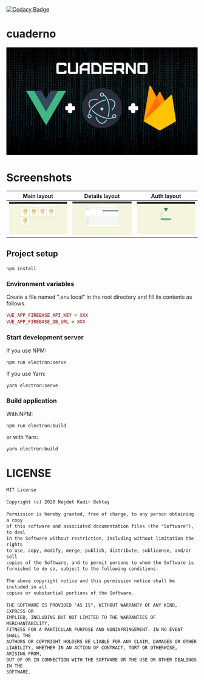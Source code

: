 [![Codacy Badge](https://app.codacy.com/project/badge/Grade/59d9851fdf92484bbee3853965e277b1)](https://www.codacy.com/gh/nejdetkadir/cuaderno/dashboard?utm_source=github.com&amp;utm_medium=referral&amp;utm_content=nejdetkadir/cuaderno&amp;utm_campaign=Badge_Grade)

# cuaderno
![cover](doc/cover.jpg)

# Screenshots
Main layout                |  Details layout           |    Auth layout
:-------------------------:|:-------------------------:|:-------------------------:
![main](doc/main.png)      |![details](doc/details.png)| ![auth](doc/auth.png)

## Project setup
```
npm install
```

### Environment variables
Create a file named ".env.local" in the root directory and fill its contents as follows.
```ruby
VUE_APP_FIREBASE_API_KEY = XXX
VUE_APP_FIREBASE_DB_URL = XXX 
```

### Start development server
If you use NPM:
```
npm run electron:serve
```
If you use Yarn:
```
yarn electron:serve
```

### Build application
With NPM:
```
npm run electron:build
```
or with Yarn:
```
yarn electron:build
```

# LICENSE
```
MIT License

Copyright (c) 2020 Nejdet Kadir Bektaş

Permission is hereby granted, free of charge, to any person obtaining a copy
of this software and associated documentation files (the "Software"), to deal
in the Software without restriction, including without limitation the rights
to use, copy, modify, merge, publish, distribute, sublicense, and/or sell
copies of the Software, and to permit persons to whom the Software is
furnished to do so, subject to the following conditions:

The above copyright notice and this permission notice shall be included in all
copies or substantial portions of the Software.

THE SOFTWARE IS PROVIDED "AS IS", WITHOUT WARRANTY OF ANY KIND, EXPRESS OR
IMPLIED, INCLUDING BUT NOT LIMITED TO THE WARRANTIES OF MERCHANTABILITY,
FITNESS FOR A PARTICULAR PURPOSE AND NONINFRINGEMENT. IN NO EVENT SHALL THE
AUTHORS OR COPYRIGHT HOLDERS BE LIABLE FOR ANY CLAIM, DAMAGES OR OTHER
LIABILITY, WHETHER IN AN ACTION OF CONTRACT, TORT OR OTHERWISE, ARISING FROM,
OUT OF OR IN CONNECTION WITH THE SOFTWARE OR THE USE OR OTHER DEALINGS IN THE
SOFTWARE.
```
